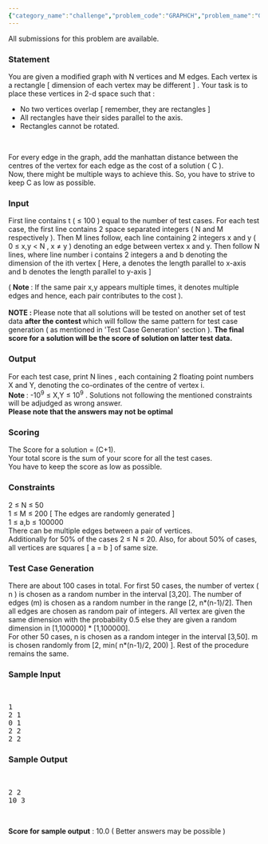 ```yaml
---
{"category_name":"challenge","problem_code":"GRAPHCH","problem_name":"Graph Challenge","languages_supported":{"0":"C","1":"CPP14","2":"JAVA","3":"PYTH","4":"PYTH 3.5","5":"PYPY","6":"CS2","7":"PAS fpc","8":"PAS gpc","9":"RUBY","10":"PHP","11":"GO","12":"NODEJS","13":"HASK","14":"rust","15":"SCALA","16":"swift","17":"D","18":"PERL","19":"FORT","20":"WSPC","21":"ADA","22":"CAML","23":"ICK","24":"BF","25":"ASM","26":"CLPS","27":"PRLG","28":"ICON","29":"SCM qobi","30":"PIKE","31":"ST","32":"NICE","33":"LUA","34":"BASH","35":"NEM","36":"LISP sbcl","37":"LISP clisp","38":"SCM guile","39":"JS","40":"ERL","41":"kotlin","42":"PERL6","43":"TEXT","44":"SCM chicken","45":"CLOJ","46":"COB","47":"FS"},"max_timelimit":1.27,"source_sizelimit":50000,"problem_author":"anshuman_singh","problem_tester":"pieguy","date_added":"1-09-2010","tags":{"0":"anshuman_singh","1":"challenge","2":"nov10"},"editorial_url":"http://discuss.codechef.com/problems/GRAPHCH","time":{"view_start_date":1420050600,"submit_start_date":1420050600,"visible_start_date":1420050600,"end_date":1735669800},"is_direct_submittable":false,"layout":"problem"}
---
```

<span class="solution-visible-txt">All submissions for this problem are available.</span><h3> Statement </h3>
<p>
	You are given a modified graph with  N vertices and M edges. Each vertex is a rectangle [ dimension of each vertex may be different ] . Your task is to place these vertices in 2-d space such that : </p>
<ul>
	<li> No two vertices overlap [ remember, they are rectangles  ] </li>
	<li> All rectangles have their sides parallel to the axis. </li>
	<li> Rectangles cannot be rotated. </li>
</ul>
<br />
<p> For every edge in the graph, add the manhattan distance between the centres of the vertex for each edge as the cost of a solution ( C ). <br />
Now, there might be multiple ways to achieve this. So, you have to strive to keep C as low as possible. </p>

<h3> Input </h3>

<p> First line contains t ( ≤ 100 ) equal to the number of test cases. For each test case, the first line contains 2 space separated integers ( N and M respectively ). Then M lines follow, each line containing 2 integers x and y ( 0 ≤ x,y &lt; N , x ≠ y ) denoting an edge between vertex x and y. Then follow N lines, where line  number i contains 2 integers a and b denoting the dimension of the ith vertex [ Here, a denotes the length parallel to x-axis and b denotes the length parallel to y-axis ] </p>
( <b> Note </b> : If the same pair x,y appears multiple times, it denotes multiple edges and hence, each pair contributes to the cost ). <br /><br />
<b> NOTE : </b> Please note that all solutions will be tested on another set of test data <b> after the contest </b> which will follow the same pattern for test case generation ( as mentioned in 'Test Case Generation' section ).  <b>The final score for a solution will be the score of solution on latter test data. </b> <br />

<h3> Output </h3>
<p>
For each test case, print N lines , each containing 2 floating point numbers X and Y, denoting the co-ordinates of the centre of vertex i. <br /> 
<b> Note </b> : -10<sup>9</sup> ≤ X,Y ≤ 10<sup>9</sup> . Solutions not following the mentioned constraints will be adjudged as wrong answer. <br />
<b> Please note that the answers may not be optimal </b></p>

<h3> Scoring </h3>

<p> The Score for a solution  = (C+1). <br />
Your total score is the sum of your score for all the test cases. <br />
You have to keep the score as low as possible. </p>

<h3> Constraints </h3> 
<p>
2 ≤ N ≤ 50 <br />
1 ≤ M ≤ 200 [ The edges are randomly generated ] <br />
1 ≤ a,b ≤ 100000  <br />
There can be multiple edges between a pair of vertices.<br />
Additionally for 50% of the cases 2 ≤ N ≤ 20. Also, for about 50% of cases, all vertices are squares [ a = b ] of same size. </p>

<h3> Test Case Generation </h3> 
<p>
There are about 100 cases in total. For first 50 cases, the number of vertex ( n ) is chosen as a random number in the interval [3,20]. The number of edges (m) is chosen as a random number in the range [2, n*(n-1)/2]. Then all edges are chosen as random pair of integers. All vertex are given the same dimension with the probability 0.5 else they are given a random dimension in [1,100000] * [1,100000]. <br />
For other 50 cases, n is chosen as a random integer in the interval [3,50]. m is chosen randomly from [2, min( n*(n-1)/2, 200) ]. Rest of the procedure remains the same.  <br />

</p>

<h3> Sample Input </h3> <br />
<pre>
1
2 1
0 1
2 2
2 2
</pre>

<h3> Sample Output </h3> <br />
<pre>
2 2
10 3
</pre>
<br />

<b>Score for sample output</b> : 10.0  ( Better answers may be possible ) <br /><br />